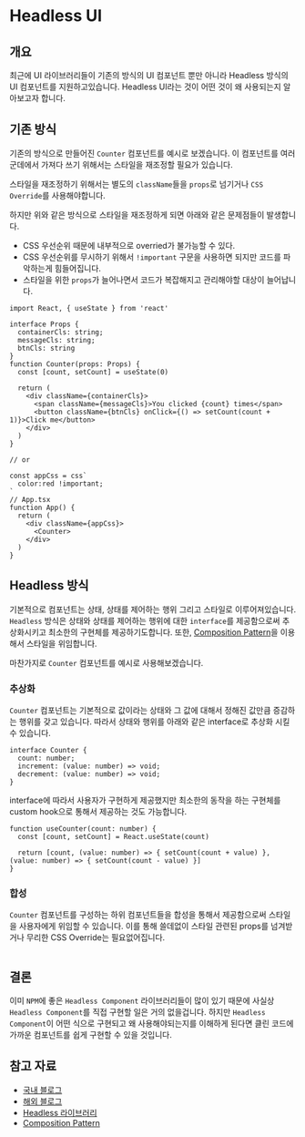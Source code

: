 # Headless UI
## 개요
최근에 UI 라이브러리들이 기존의 방식의 UI 컴포넌트 뿐만 아니라 Headless 방식의 UI 컴포넌트를 지원하고있습니다. Headless UI라는 것이 어떤 것이 왜 사용되는지 알아보고자 합니다.

## 기존 방식
기존의 방식으로 만들어진 `Counter` 컴포넌트를 예시로 보겠습니다.
이 컴포넌트를 여러군데에서 가져다 쓰기 위해서는 스타일을 재조정할 필요가 있습니다.

스타일을 재조정하기 위해서는 별도의 `className`들을 `props`로 넘기거나 `CSS Override`를 사용해야합니다.

하지만 위와 같은 방식으로 스타일을 재조정하게 되면 아래와 같은 문제점들이 발생합니다.

- CSS 우선순위 때문에 내부적으로 overried가 불가능할 수 있다.
- CSS 우선순위를 무시하기 위해서 `!important` 구문을 사용하면 되지만 코드를 파악하는게 힘들어집니다.
- 스타일을 위한 `props`가 늘어나면서 코드가 복잡해지고 관리해야할 대상이 늘어납니다.

```tsx
import React, { useState } from 'react'

interface Props {
  containerCls: string;
  messageCls: string;
  btnCls: string
}
function Counter(props: Props) {
  const [count, setCount] = useState(0)

  return (
    <div className={containerCls}>
      <span className={messageCls}>You clicked {count} times</span>
      <button className={btnCls} onClick={() => setCount(count + 1)}>Click me</button>
    </div>
  )
}

// or

const appCss = css`
  color:red !important;
`
// App.tsx
function App() {
  return (
    <div className={appCss}>
      <Counter>
    </div>
  )
}
```

## Headless 방식
기본적으로 컴포넌트는 상태, 상태를 제어하는 행위 그리고 스타일로 이루어져있습니다. `Headless` 방식은 상태와 상태를 제어하는 행위에 대한 `interface`를 제공함으로써 추상화시키고 최소한의 구현체를 제공하기도합니다. 또한, [Composition Pattern](https://ko.reactjs.org/docs/composition-vs-inheritance.html)을 이용해서 스타일을 위임합니다.

마찬가지로 `Counter` 컴포넌트를 예시로 사용해보겠습니다. 

### 추상화
`Counter` 컴포넌트는 기본적으로 값이라는 상태와 그 값에 대해서 정해진 값만큼 증감하는 행위를 갖고 있습니다.
따라서 상태와 행위를 아래와 같은 interface로 추상화 시킬 수 있습니다.
```tsx
interface Counter {
  count: number;
  increment: (value: number) => void;
  decrement: (value: number) => void;
}
```

interface에 따라서 사용자가 구현하게 제공했지만 최소한의 동작을 하는 구현체를 custom hook으로 통해서 제공하는 것도 가능합니다.
```tsx
function useCounter(count: number) {
  const [count, setCount] = React.useState(count)

  return [count, (value: number) => { setCount(count + value) }, (value: number) => { setCount(count - value) }] 
}
```
### 합성
`Counter` 컴포넌트를 구성하는 하위 컴포넌트들을 합성을 통해서 제공함으로써 스타일을 사용자에게 위임할 수 있습니다.
이를 통해 쓸데없이 스타일 관련된 props를 넘겨받거나 무리한 CSS Override는 필요없어집니다.

```tsx
```

## 결론
이미 `NPM`에 좋은 `Headless Component` 라이브러리들이 많이 있기 때문에 사실상 `Headless Component`를 직접 구현할 일은 거의 없을겁니다. 하지만 `Headless Component`이 어떤 식으로 구현되고 왜 사용해야되는지를 이해하게 된다면 클린 코드에 가까운 컴포넌트를 쉽게 구현할 수 있을 것입니다.

## 참고 자료
- [국내 블로그](https://jbee.io/react/headless-concept/)
- [해외 블로그](https://www.joshbritz.co/posts/the-sexiness-of-headless-ui/)
- [Headless 라이브러리](https://headlessui.dev/)
- [Composition Pattern](https://ko.reactjs.org/docs/composition-vs-inheritance.html)